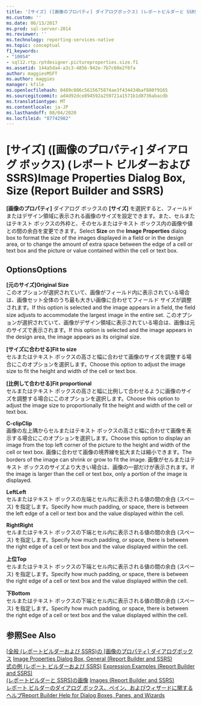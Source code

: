 ```yaml
---
title: '[サイズ] ([画像のプロパティ] ダイアログボックス) (レポートビルダーと SSRS) |Microsoft Docs'
ms.custom: ''
ms.date: 06/13/2017
ms.prod: sql-server-2014
ms.reviewer: ''
ms.technology: reporting-services-native
ms.topic: conceptual
f1_keywords:
- "10054"
- sql12.rtp.rptdesigner.pictureproperties.size.f1
ms.assetid: 144a5da4-a3c3-4856-942e-7b7c60e2f6fa
author: maggiesMSFT
ms.author: maggies
manager: kfile
ms.openlocfilehash: 0489c086c5615675874ae3f434434baf880f9165
ms.sourcegitcommit: ad4d92dce894592a259721a1571b1d8736abacdb
ms.translationtype: MT
ms.contentlocale: ja-JP
ms.lasthandoff: 08/04/2020
ms.locfileid: "87742982"
---
```

# <a name="image-properties-dialog-box-size-report-builder-and-ssrs"></a><span data-ttu-id="9f7bd-102">[サイズ] ([画像のプロパティ] ダイアログ ボックス) (レポート ビルダーおよび SSRS)</span><span class="sxs-lookup"><span data-stu-id="9f7bd-102">Image Properties Dialog Box, Size (Report Builder and SSRS)</span></span>
  <span data-ttu-id="9f7bd-103">**[画像のプロパティ]** ダイアログ ボックスの **[サイズ]** を選択すると、フィールドまたはデザイン領域に表示される画像のサイズを設定できます。また、セルまたはテキスト ボックスの外枠と、そのセルまたはテキスト ボックス内の画像や値との間の余白を変更できます。</span><span class="sxs-lookup"><span data-stu-id="9f7bd-103">Select **Size** on the **Image Properties** dialog box to format the size of the images displayed in a field or in the design area, or to change the amount of extra space between the edge of a cell or text box and the picture or value contained within the cell or text box.</span></span>  
  
## <a name="options"></a><span data-ttu-id="9f7bd-104">Options</span><span class="sxs-lookup"><span data-stu-id="9f7bd-104">Options</span></span>  
 <span data-ttu-id="9f7bd-105">**[元のサイズ]**</span><span class="sxs-lookup"><span data-stu-id="9f7bd-105">**Original Size**</span></span>  
 <span data-ttu-id="9f7bd-106">このオプションが選択されていて、画像がフィールド内に表示されている場合は、画像セット全体のうち最も大きい画像に合わせてフィールド サイズが調整されます。</span><span class="sxs-lookup"><span data-stu-id="9f7bd-106">If this option is selected and the image appears in a field, the field size adjusts to accommodate the largest image in the entire set.</span></span> <span data-ttu-id="9f7bd-107">このオプションが選択されていて、画像がデザイン領域に表示されている場合は、画像は元のサイズで表示されます。</span><span class="sxs-lookup"><span data-stu-id="9f7bd-107">If this option is selected and the image appears in the design area, the image appears as its original size.</span></span>  
  
 <span data-ttu-id="9f7bd-108">**[サイズに合わせる]**</span><span class="sxs-lookup"><span data-stu-id="9f7bd-108">**Fit to size**</span></span>  
 <span data-ttu-id="9f7bd-109">セルまたはテキスト ボックスの高さと幅に合わせて画像のサイズを調整する場合にこのオプションを選択します。</span><span class="sxs-lookup"><span data-stu-id="9f7bd-109">Choose this option to adjust the image size to fit the height and width of the cell or text box.</span></span>  
  
 <span data-ttu-id="9f7bd-110">**[比例して合わせる]**</span><span class="sxs-lookup"><span data-stu-id="9f7bd-110">**Fit proportional**</span></span>  
 <span data-ttu-id="9f7bd-111">セルまたはテキスト ボックスの高さと幅に比例して合わせるように画像のサイズを調整する場合にこのオプションを選択します。</span><span class="sxs-lookup"><span data-stu-id="9f7bd-111">Choose this option to adjust the image size to proportionally fit the height and width of the cell or text box.</span></span>  
  
 <span data-ttu-id="9f7bd-112">**C-clip**</span><span class="sxs-lookup"><span data-stu-id="9f7bd-112">**Clip**</span></span>  
 <span data-ttu-id="9f7bd-113">画像の左上隅からセルまたはテキスト ボックスの高さと幅に合わせて画像を表示する場合にこのオプションを選択します。</span><span class="sxs-lookup"><span data-stu-id="9f7bd-113">Choose this option to display an image from the top left corner of the picture to the height and width of the cell or text box.</span></span> <span data-ttu-id="9f7bd-114">画像に合わせて画像の境界線を拡大または縮小できます。</span><span class="sxs-lookup"><span data-stu-id="9f7bd-114">The borders of the image can shrink or grow to fit the image.</span></span> <span data-ttu-id="9f7bd-115">画像がセルまたはテキスト ボックスのサイズより大きい場合は、画像の一部だけが表示されます。</span><span class="sxs-lookup"><span data-stu-id="9f7bd-115">If the image is larger than the cell or text box, only a portion of the image is displayed.</span></span>  
  
 <span data-ttu-id="9f7bd-116">**Left**</span><span class="sxs-lookup"><span data-stu-id="9f7bd-116">**Left**</span></span>  
 <span data-ttu-id="9f7bd-117">セルまたはテキスト ボックスの左端とセル内に表示される値の間の余白 (スペース) を指定します。</span><span class="sxs-lookup"><span data-stu-id="9f7bd-117">Specify how much padding, or space, there is between the left edge of a cell or text box and the value displayed within the cell.</span></span>  
  
 <span data-ttu-id="9f7bd-118">**Right**</span><span class="sxs-lookup"><span data-stu-id="9f7bd-118">**Right**</span></span>  
 <span data-ttu-id="9f7bd-119">セルまたはテキスト ボックスの下端とセル内に表示される値の間の余白 (スペース) を指定します。</span><span class="sxs-lookup"><span data-stu-id="9f7bd-119">Specify how much padding, or space, there is between the right edge of a cell or text box and the value displayed within the cell.</span></span>  
  
 <span data-ttu-id="9f7bd-120">**上位**</span><span class="sxs-lookup"><span data-stu-id="9f7bd-120">**Top**</span></span>  
 <span data-ttu-id="9f7bd-121">セルまたはテキスト ボックスの下端とセル内に表示される値の間の余白 (スペース) を指定します。</span><span class="sxs-lookup"><span data-stu-id="9f7bd-121">Specify how much padding, or space, there is between the right edge of a cell or text box and the value displayed within the cell.</span></span>  
  
 <span data-ttu-id="9f7bd-122">**下**</span><span class="sxs-lookup"><span data-stu-id="9f7bd-122">**Bottom**</span></span>  
 <span data-ttu-id="9f7bd-123">セルまたはテキスト ボックスの下端とセル内に表示される値の間の余白 (スペース) を指定します。</span><span class="sxs-lookup"><span data-stu-id="9f7bd-123">Specify how much padding, or space, there is between the right edge of a cell or text box and the value displayed within the cell.</span></span>  
  
## <a name="see-also"></a><span data-ttu-id="9f7bd-124">参照</span><span class="sxs-lookup"><span data-stu-id="9f7bd-124">See Also</span></span>  
 <span data-ttu-id="9f7bd-125">[[全般 &#40;レポートビルダーおよび SSRS&#41;の [画像のプロパティ] ダイアログボックス](../../2014/reporting-services/image-properties-dialog-box-general-report-builder-and-ssrs.md) </span><span class="sxs-lookup"><span data-stu-id="9f7bd-125">[Image Properties Dialog Box, General &#40;Report Builder and SSRS&#41;](../../2014/reporting-services/image-properties-dialog-box-general-report-builder-and-ssrs.md) </span></span>  
 <span data-ttu-id="9f7bd-126">[式の例 (レポート ビルダーおよび SSRS)](report-design/expression-examples-report-builder-and-ssrs.md) </span><span class="sxs-lookup"><span data-stu-id="9f7bd-126">[Expression Examples &#40;Report Builder and SSRS&#41;](report-design/expression-examples-report-builder-and-ssrs.md) </span></span>  
 <span data-ttu-id="9f7bd-127">[&#40;レポートビルダーと SSRS&#41;の画像](report-design/images-report-builder-and-ssrs.md) </span><span class="sxs-lookup"><span data-stu-id="9f7bd-127">[Images &#40;Report Builder and SSRS&#41;](report-design/images-report-builder-and-ssrs.md) </span></span>  
 [<span data-ttu-id="9f7bd-128">レポート ビルダーのダイアログ ボックス、ペイン、およびウィザードに関するヘルプ</span><span class="sxs-lookup"><span data-stu-id="9f7bd-128">Report Builder Help for Dialog Boxes, Panes, and Wizards</span></span>](../../2014/reporting-services/report-builder-help-for-dialog-boxes-panes-and-wizards.md)  
  
  
